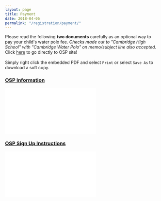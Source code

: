 ```yaml
---
layout: page
title: Payment
date: 2018-04-06
permalink: "/registration/payment/"
---
```


Please read the following **two documents** carefully as an optional way to pay your child's water polo fee. *Checks made out to "Cambridge High School" with "Cambridge Water Polo" on memo/subject line also accepted.*
<br>
Click [here](http://osp.osmsinc.com/fultonga) to go directly to OSP site!
<br><br>
Simply right click the embedded PDF and select `Print` or select `Save As` to download a soft copy.

<div class="text-center mt-4 mb-4">

### [OSP Information](/assets/docs/OSP-Parent-Notification-Fulton.pdf)
<embed class="pdf-form" src="/assets/docs/OSP-Parent-Notification-Fulton.pdf"/>

<br>

### [OSP Sign Up Instructions](/assets/docs/OSP-Parent-Purchase-Fulton.pdf)
<embed class="pdf-form" src="/assets/docs/OSP-Parent-Purchase-Fulton.pdf"/>

</div>
